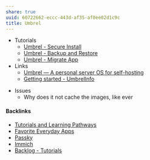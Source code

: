 ```yaml
---
share: true
uuid: 60722662-eccc-443d-af35-af0ee02d1c9c
title: Umbrel
---
```

- Tutorials
	- [Umbrel - Secure Install](/c14c9c80-6039-4bf8-bb72-0afbaceb08ea)
	- [Umbrel - Backup and Restore](/92aa8e61-712a-414d-95c1-7b9ff98c2f98)
	- [Umbrel - Migrate App](/06913657-30a0-4e59-98b1-42371710dafb)
- Links
	- [Umbrel — A personal server OS for self-hosting](https://umbrel.com/)
	- [Getting started - UmbrelInfo](https://umbrelinfo.gitlab.io/getting-started.html)
* Issues
	* Why does it not cache the images, like ever

#### Backlinks

* [Tutorials and Learning Pathways](/b554fe38-0be3-4e5e-a817-41077f5f6e69)
* [Favorite Everyday Apps](/444ff7c7-77b4-483c-b801-3955d2daeb0a)
* [Passky](/7fa8de8e-e71d-4524-8c3b-455ae03e5500)
* [Immich](/20305bf4-fd35-473e-9ff7-f4aed64c3ca5)
* [Backlog - Tutorials](/31f7e81a-967e-41f4-872e-91d1571df726)